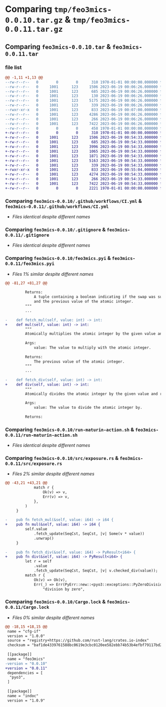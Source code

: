 # Comparing `tmp/feo3mics-0.0.10.tar.gz` & `tmp/feo3mics-0.0.11.tar.gz`

## Comparing `feo3mics-0.0.10.tar` & `feo3mics-0.0.11.tar`

### file list

```diff
@@ -1,11 +1,13 @@
--rw-r--r--   0        0        0      310 1970-01-01 00:00:00.000000 feo3mics-0.0.10/Cargo.toml
--rw-r--r--   0     1001      123     1506 2023-06-19 00:06:26.000000 feo3mics-0.0.10/.github/workflows/CI.yml
--rw-r--r--   0     1001      123      685 2023-06-19 00:06:26.000000 feo3mics-0.0.10/.gitignore
--rw-r--r--   0     1001      123      130 2023-06-19 00:06:26.000000 feo3mics-0.0.10/README.md
--rw-r--r--   0     1001      123     5175 2023-06-19 00:06:26.000000 feo3mics-0.0.10/feo3mics.pyi
--rw-r--r--   0     1001      123      339 2023-06-19 00:06:26.000000 feo3mics-0.0.10/pyproject.toml
--rwxr-xr-x   0     1001      123      833 2023-06-19 00:07:00.000000 feo3mics-0.0.10/run-maturin-action.sh
--rw-r--r--   0     1001      123     4286 2023-06-19 00:06:26.000000 feo3mics-0.0.10/src/exposure.rs
--rw-r--r--   0     1001      123      266 2023-06-19 00:06:26.000000 feo3mics-0.0.10/src/lib.rs
--rw-r--r--   0     1001      123     7422 2023-06-19 00:06:26.000000 feo3mics-0.0.10/Cargo.lock
--rw-r--r--   0        0        0      458 1970-01-01 00:00:00.000000 feo3mics-0.0.10/PKG-INFO
+-rw-r--r--   0        0        0      310 1970-01-01 00:00:00.000000 feo3mics-0.0.11/Cargo.toml
+-rw-r--r--   0     1001      123     1506 2023-06-19 00:54:33.000000 feo3mics-0.0.11/.github/workflows/CI.yml
+-rw-r--r--   0     1001      123      685 2023-06-19 00:54:33.000000 feo3mics-0.0.11/.gitignore
+-rw-r--r--   0     1001      123     3996 2023-06-19 00:54:33.000000 feo3mics-0.0.11/DOCS.md
+-rw-r--r--   0     1001      123     1065 2023-06-19 00:54:33.000000 feo3mics-0.0.11/LICENSE
+-rw-r--r--   0     1001      123     1871 2023-06-19 00:54:33.000000 feo3mics-0.0.11/README.md
+-rw-r--r--   0     1001      123     5163 2023-06-19 00:54:33.000000 feo3mics-0.0.11/feo3mics.pyi
+-rw-r--r--   0     1001      123      339 2023-06-19 00:54:33.000000 feo3mics-0.0.11/pyproject.toml
+-rwxr-xr-x   0     1001      123      833 2023-06-19 00:55:04.000000 feo3mics-0.0.11/run-maturin-action.sh
+-rw-r--r--   0     1001      123     4274 2023-06-19 00:54:33.000000 feo3mics-0.0.11/src/exposure.rs
+-rw-r--r--   0     1001      123      266 2023-06-19 00:54:33.000000 feo3mics-0.0.11/src/lib.rs
+-rw-r--r--   0     1001      123     7422 2023-06-19 00:54:33.000000 feo3mics-0.0.11/Cargo.lock
+-rw-r--r--   0        0        0     2221 1970-01-01 00:00:00.000000 feo3mics-0.0.11/PKG-INFO
```

### Comparing `feo3mics-0.0.10/.github/workflows/CI.yml` & `feo3mics-0.0.11/.github/workflows/CI.yml`

 * *Files identical despite different names*

### Comparing `feo3mics-0.0.10/.gitignore` & `feo3mics-0.0.11/.gitignore`

 * *Files identical despite different names*

### Comparing `feo3mics-0.0.10/feo3mics.pyi` & `feo3mics-0.0.11/feo3mics.pyi`

 * *Files 1% similar despite different names*

```diff
@@ -81,27 +81,27 @@
 
         Returns:
             A tuple containing a boolean indicating if the swap was successful,
             and the previous value of the atomic integer.
         """
         ...
 
-    def fetch_mul(self, value: int) -> int:
+    def mul(self, value: int) -> int:
         """
         Atomically multiplies the atomic integer by the given value and returns the previous value.
 
         Args:
             value: The value to multiply with the atomic integer.
 
         Returns:
             The previous value of the atomic integer.
         """
         ...
 
-    def fetch_div(self, value: int) -> int:
+    def div(self, value: int) -> int:
         """
         Atomically divides the atomic integer by the given value and returns the result.
 
         Args:
             value: The value to divide the atomic integer by.
 
         Returns:
```

### Comparing `feo3mics-0.0.10/run-maturin-action.sh` & `feo3mics-0.0.11/run-maturin-action.sh`

 * *Files identical despite different names*

### Comparing `feo3mics-0.0.10/src/exposure.rs` & `feo3mics-0.0.11/src/exposure.rs`

 * *Files 2% similar despite different names*

```diff
@@ -43,21 +43,21 @@
             match r {
                 Ok(v) => v,
                 Err(v) => v,
             },
         )
     }
 
-    pub fn fetch_mul(&self, value: i64) -> i64 {
+    pub fn mul(&self, value: i64) -> i64 {
         self.value
             .fetch_update(SeqCst, SeqCst, |v| Some(v * value))
             .unwrap()
     }
 
-    pub fn fetch_div(&self, value: i64) -> PyResult<i64> {
+    pub fn div(&self, value: i64) -> PyResult<i64> {
         let r = self
             .value
             .fetch_update(SeqCst, SeqCst, |v| v.checked_div(value));
         match r {
             Ok(v) => Ok(v),
             Err(_) => Err(PyErr::new::<pyo3::exceptions::PyZeroDivisionError, _>(
                 "division by zero",
```

### Comparing `feo3mics-0.0.10/Cargo.lock` & `feo3mics-0.0.11/Cargo.lock`

 * *Files 0% similar despite different names*

```diff
@@ -18,15 +18,15 @@
 name = "cfg-if"
 version = "1.0.0"
 source = "registry+https://github.com/rust-lang/crates.io-index"
 checksum = "baf1de4339761588bc0619e3cbc0120ee582ebb74b53b4efbf79117bd2da40fd"
 
 [[package]]
 name = "feo3mics"
-version = "0.0.10"
+version = "0.0.11"
 dependencies = [
  "pyo3",
 ]
 
 [[package]]
 name = "indoc"
 version = "1.0.9"
```

